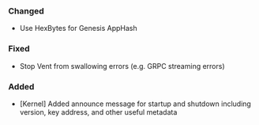 ### Changed
- Use HexBytes for Genesis AppHash

### Fixed
- Stop Vent from swallowing errors (e.g. GRPC streaming errors)

### Added
- [Kernel] Added announce message for startup and shutdown including version, key address, and other useful metadata

